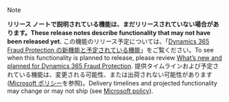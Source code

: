  > [!NOTE]
 >  <span data-ttu-id="e95f9-101">**リリース ノートで説明されている機能は、まだリリースされていない場合があります。**</span><span class="sxs-lookup"><span data-stu-id="e95f9-101">**These release notes describe functionality that may not have been released yet.**</span></span>
<span data-ttu-id="e95f9-102">この機能のリリース予定については、「[Dynamics 365 Fraud Protection の新機能と予定されている機能](/business-applications-release-notes/April19/artificial-intelligence/dynamics365-fraud-protection/planned-features)」をご覧ください。</span><span class="sxs-lookup"><span data-stu-id="e95f9-102">To see when this functionality is planned to release, please review [What’s new and planned for Dynamics 365 Fraud Protection](/business-applications-release-notes/April19/artificial-intelligence/dynamics365-fraud-protection/planned-features).</span></span> <span data-ttu-id="e95f9-103">提供タイムラインおよび予定されている機能は、変更される可能性、または出荷されない可能性があります ([Microsoft ポリシー](https://go.microsoft.com/fwlink/p/?linkid=2007332)を参照)。</span><span class="sxs-lookup"><span data-stu-id="e95f9-103">Delivery timelines and projected functionality may change or may not ship (see [Microsoft policy](https://go.microsoft.com/fwlink/p/?linkid=2007332)).</span></span> 
